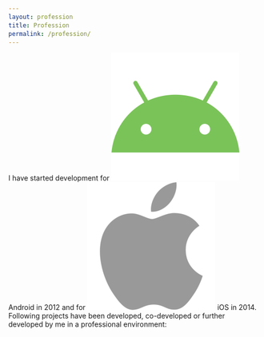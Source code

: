 ```yaml
---
layout: profession
title: Profession
permalink: /profession/
---
```


I have started development for <img src="/assets/images/android.png" class="platform-icon"/> Android in 2012 and for <img src="/assets/images/ios.png" class="platform-icon"/> iOS in 2014. Following projects have been developed, co-developed or further developed by me in a professional environment: